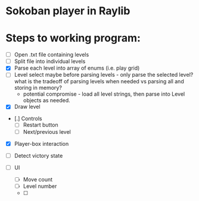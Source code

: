 # Sokoban player in Raylib

# Steps to working program:
- [ ] Open .txt file containing levels
- [ ] Split file into individual levels
- [x] Parse each level into array of enums (i.e. play grid)
- [ ] Level select
  maybe before parsing levels - only parse the selected level?
  what is the tradeoff of parsing levels when needed vs parsing all and storing in memory?
  - potential compromise - load all level strings, then parse into Level objects as needed. 
- [x] Draw level
- [.] Controls
  - [ ] Restart button
  - [ ] Next/previous level
- [x] Player-box interaction
- [ ] Detect victory state

- [ ] UI
  - [ ] Move count
  - [ ] Level number
  - [ ]
